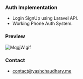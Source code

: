 ### Auth Implementation

- Login SignUp using Laravel API.
- Working Phone Auth System.


### Preview

![MqgjW.gif](http://photoland.io/images/MqgjW.gif)

### Contact
- contact@yashchaudhary.me
